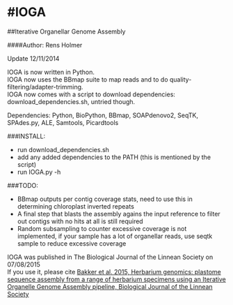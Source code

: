 #IOGA
====

##Iterative Organellar Genome Assembly

####Author: Rens Holmer

Update 12/11/2014

IOGA is now written in Python.  
IOGA now uses the BBmap suite to map reads and to do quality-filtering/adapter-trimming.  
IOGA now comes with a script to download dependencies: download_dependencies.sh, untried though.  

Dependencies: Python, BioPython, BBmap, SOAPdenovo2, SeqTK, SPAdes.py, ALE, Samtools, Picardtools

###INSTALL:

* run download_dependencies.sh
* add any added dependencies to the PATH (this is mentioned by the script)
* run IOGA.py -h

###TODO: 
* BBmap outputs per contig coverage stats, need to use this in determining chloroplast inverted repeats
* A final step that blasts the assembly agains the input reference to filter out contigs with no hits at all is still required
* Random subsampling to counter excessive coverage is not implemented, if your sample has a lot of organellar reads, use seqtk sample to reduce excessive coverage


IOGA was published in The Biological Journal of the Linnean Society on 07/08/2015  
If you use it, please cite [Bakker et al. 2015, Herbarium genomics: plastome sequence assembly from a range of herbarium specimens using an Iterative Organelle Genome Assembly pipeline, Biological Journal of the Linnean Society][1] 

[1]:http://onlinelibrary.wiley.com/doi/10.1111/bij.12642/abstract
